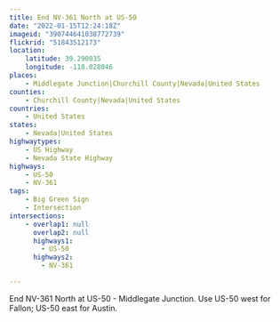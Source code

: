 ```yaml
---
title: End NV-361 North at US-50
date: "2022-01-15T12:24:18Z"
imageid: "390744641038772739"
flickrid: "51843512173"
location:
    latitude: 39.290035
    longitude: -118.028046
places:
    - Middlegate Junction|Churchill County|Nevada|United States
counties:
    - Churchill County|Nevada|United States
countries:
    - United States
states:
    - Nevada|United States
highwaytypes:
    - US Highway
    - Nevada State Highway
highways:
    - US-50
    - NV-361
tags:
    - Big Green Sign
    - Intersection
intersections:
    - overlap1: null
      overlap2: null
      highways1:
        - US-50
      highways2:
        - NV-361

---
```

End NV-361 North at US-50 - Middlegate Junction.  Use US-50 west for Fallon; US-50 east for Austin.
